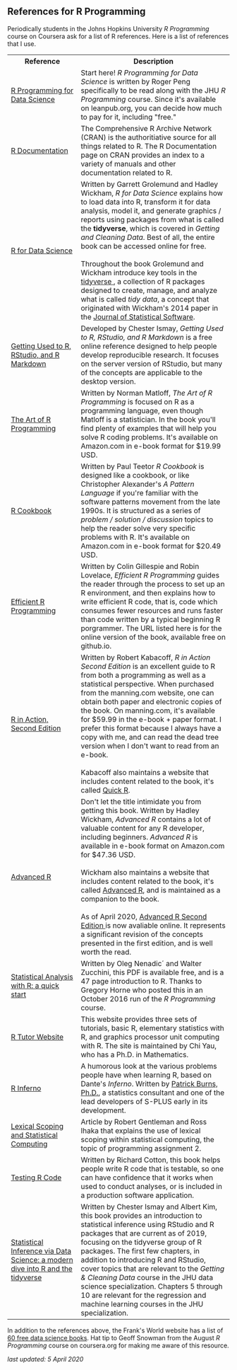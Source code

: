 ## References for R Programming

Periodically students in the Johns Hopkins University *R Programming* course on Coursera ask for a list of R references. Here is a list of references that I use.

<table>
<tr><th>Reference</th><th>Description</th></tr>

<tr><td><a href="http://bit.ly/2yhQkdq"> R Programming for Data Science </a></td><td>Start here! <em>R Programming for Data Science</em> is written by Roger Peng specifically to be read along with the JHU <em>R Programming</em> course. Since it's available on leanpub.org, you can decide how much to pay for it, including "free." </td></tr>

<tr><td><a href="https://bit.ly/2x6aVTt"> R Documentation</a></td><td>The Comprehensive R Archive Network (CRAN) is the authoritiative source for all things related to R. The R Documentation page on CRAN provides an index to a variety of manuals and other documentation related to R. </td></tr>

<tr><td><a href="http://bit.ly/2CcN9Ct"> R for Data Science</a></td><td>Written by Garrett Grolemund and Hadley Wickham, <em>R for Data Science </em> explains how to load data into R, transform it for data analysis, model it, and generate graphics / reports using packages from what is called the <strong>tidyverse</strong>, which is covered in <em>Getting and Cleaning Data</em>. Best of all, the entire book can be accessed online for free.<br><br>Throughout the book Grolemund and Wickham introduce key tools in the <a href="http://bit.ly/2ihagWZ">tidyverse </a>, a collection of R packages designed to create, manage, and analyze what is called <em>tidy data</em>, a concept that originated with Wickham's 2014 paper in the <a href="http://bit.ly/2guNg2K">Journal of Statistical Software</a>.</td></tr>

<tr><td><a href="http://bit.ly/2x6Rf0y"> Getting Used to R, RStudio, and R Markdown</a></td><td>Developed by Chester Ismay, <em>Getting Used to R, RStudio, and R Markdown</em> is a free online reference designed to help people develop reproducible research. It focuses on the server version of RStudio, but many of the concepts are applicable to the desktop version. 
</td></tr>  

<tr><td><a href="http://www.amazon.com/Art-Programming-Statistical-Software-Design/dp/1593273843/ref=sr_1_1?ie=UTF8&qid=1464579557&sr=8-1&keywords=the+art+of+R+programming"> The Art of R Programming </a></td><td>Written by Norman Matloff, <em>The Art of R Programming</em> is focused on R as a programming language, even though Matloff is a statistician. In the book you'll find plenty of examples that will help you solve R coding problems. It's available on Amazon.com in e-book format for $19.99 USD. </td></tr>
<tr><td><a href="https://www.amazon.com/Cookbook-OReilly-Cookbooks-Paul-Teetor-ebook/dp/B004VB3UYW?ie=UTF8&keywords=r%20cookbook%20o%27reilly%20cookbooks&qid=1464579855&ref_=sr_1_1_twi_kin_2&s=books&sr=1-1"> R Cookbook </a></td><td>Written by Paul Teetor <em>R Cookbook</em> is designed like a cookbook, or like Christopher Alexander's <em>A Pattern Language</em> if you're familiar with the software patterns movement from the late 1990s. It is structured as a series of <em>problem / solution / discussion</em> topics to help the reader solve very specific problems with R. It's available on Amazon.com in e-book format for $20.49 USD. </td></tr>
<tr><td><a href="https://csgillespie.github.io/efficientR/caching-variables.html"> Efficient R Programming</a></td><td>Written by Colin Gillespie and Robin Lovelace, <em>Efficient R Programming</em> guides the reader through the process to set up an R environment, and then explains how to write efficient R code, that is, code which consumes fewer resources and runs faster than code written by a typical beginning R porgrammer. The URL listed here is for the online version of the book, available free on github.io. </td></tr>

<tr><td><a href="https://www.manning.com/books/r-in-action-second-edition"> R in Action, Second Edition </a></td><td>Written by Robert Kabacoff, <em>R in Action Second Edition</em> is an excellent guide to R from both a programming as well as a statistical perspective. When purchased from the manning.com website, one can obtain both paper and electronic copies of the book. On manning.com, it's available for $59.99 in the e-book + paper format. I prefer this format because I always have a copy with me, and can read the dead tree version when I don't want to read from an e-book.<br><br> Kabacoff also maintains a website that includes content related to the book, it's called <a href="https://bit.ly/2X9AcXB">Quick R</a>. </td></tr>

<tr><td><a href="http://bit.ly/2wlKuml"> Advanced R </a></td><td>Don't let the title intimidate you from getting this book. Written by Hadley Wickham, <em>Advanced R</em> contains a lot of valuable content for any R developer, including beginners. <em>Advanced R</em> is available in e-book format on Amazon.com for $47.36 USD.<br><br> Wickham also maintains a website that includes content related to the book, it's called <a href="http://bit.ly/2wlKuml">Advanced R</a>, and is maintained as a companion to the book.
<br><br>As of April 2020, <a href="bit.ly/advR2ndEd"> Advanced R Second Edition </a> is now avaliable online. It represents a significant revision of the concepts presented in the first edition, and is well worth the read. </td></tr>
<tr><td><a href="http://bit.ly/2jjIUQN"> Statistical Analysis with R: a quick start </a></td><td> Written by Oleg Nenadic´ and Walter Zucchini, this PDF is available free, and is a 47 page introduction to R. Thanks to Gregory Horne who posted this in an October 2016 run of the <em>R Programming</em> course. </td></tr>
<tr><td><a href="http://bit.ly/2vwTj0Z"> R Tutor Website </a></td><td>This website provides three sets of tutorials, basic R, elementary statistics with R, and graphics processor unit computing with R. The site is maintained by Chi Yau, who has a Ph.D. in Mathematics. </td></tr>
<tr><td><a href="http://bit.ly/2wWjXht"> R Inferno </a></td><td>A humorous look at the various problems people have when learning R, based on Dante's <em>Inferno</em>. Written by <a href="http://www.burns-stat.com/about-burns-statistics/"> Patrick Burns, Ph.D.</a>, a statistics consultant and one of the lead developers of S-PLUS early in its development. </td></tr>
<tr><td><a href="http://bit.ly/2cmqAPy"> Lexical Scoping and Statistical Computing </a></td><td>Article by Robert Gentleman and Ross Ihaka that explains the use of lexical scoping within statistical computing, the topic of programming assignment 2. </td></tr>

<tr><td><a href="https://www.amazon.com/Testing-Code-Chapman-Hall-CRC-ebook/dp/B01N6Y5GAJ/ref=sr_1_1?s=digital-text&ie=UTF8&qid=1489888218&sr=1-1&keywords=testing+r+code"> Testing R Code</a></td><td>Written by Richard Cotton, this book helps people write R code that is testable, so one can have confidence that it works when used to conduct analyses, or is included in a production software application.
</td></tr>
<tr><td><a href="https://bit.ly/3dXQ9G4">Statistical Inference via Data Science: a modern dive into R and the tidyverse</a> </td><td>Written by Chester Ismay and Albert Kim, this book provides an introduction to statistical inference using RStudio and R packages that are current as of 2019, focusing on the tidyverse group of R packages. The first few chapters, in addition to introducing R and RStudio, cover topics that are relevant to the <em>Getting & Cleaning Data</em> course in the JHU data science specialization. Chapters 5 through 10 are relevant for the regression and machine learning courses in the JHU specialization. </td></tr>  

</table>

In addition to the references above, the Frank's World website has a list of [60 free data science books](http://bit.ly/2bFDN6s). Hat tip to Geoff Snowman from the August *R Programming* course on coursera.org for making me aware of this resource.

*last updated: 5 April 2020*
